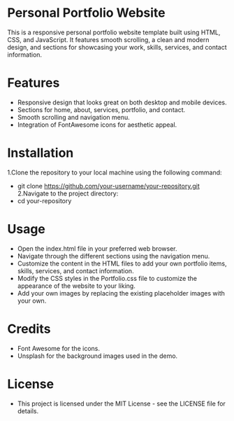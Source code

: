 # Personal Portfolio Website
This is a responsive personal portfolio website template built using HTML, CSS, and JavaScript.
It features smooth scrolling, a clean and modern design, and sections for showcasing your work, skills, services, and contact information.

# Features
- Responsive design that looks great on both desktop and mobile devices.
- Sections for home, about, services, portfolio, and contact.
- Smooth scrolling and navigation menu.
- Integration of FontAwesome icons for aesthetic appeal.

# Installation
1.Clone the repository to your local machine using the following command:
- git clone https://github.com/your-username/your-repository.git
2.Navigate to the project directory:
- cd your-repository

# Usage
 - Open the index.html file in your preferred web browser.
 - Navigate through the different sections using the navigation menu.
 - Customize the content in the HTML files to add your own portfolio items, skills, services, and contact information.
 - Modify the CSS styles in the Portfolio.css file to customize the appearance of the website to your liking.
 - Add your own images by replacing the existing placeholder images with your own.
 
# Credits
 - Font Awesome for the icons.
 - Unsplash for the background images used in the demo.

# License
 - This project is licensed under the MIT License - see the LICENSE file for details.





